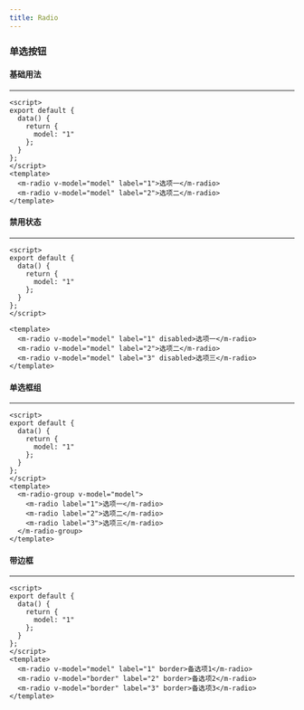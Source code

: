 ```yaml
---
title: Radio
---
```


### 单选按钮

#### 基础用法 <Badge text="由于选项默认可见，不宜过多，若选项过多，建议使用 Select 选择器。" type="warning"/>

---

<script>
export default {
    data() {
        return {
            model: "1",
            value: "1",
            group: "1",
            border:"1"
        }
    }
}
</script>

<template>
<m-radio v-model="model" label="1">选项一</m-radio>
<m-radio v-model="model" label="2">选项二</m-radio>
</template>

```vue
<script>
export default {
  data() {
    return {
      model: "1"
    };
  }
};
</script>
<template>
  <m-radio v-model="model" label="1">选项一</m-radio>
  <m-radio v-model="model" label="2">选项二</m-radio>
</template>
```

#### 禁用状态 <Badge text="设置disabled属性" type="warning"/>

---

<template>
  <m-radio v-model="value" label="1" disabled>选项一</m-radio>
  <m-radio v-model="value" label="2">选项二</m-radio>
  <m-radio v-model="value" label="3" disabled>选项三</m-radio>
</template>

```vue
<script>
export default {
  data() {
    return {
      model: "1"
    };
  }
};
</script>

<template>
  <m-radio v-model="model" label="1" disabled>选项一</m-radio>
  <m-radio v-model="model" label="2">选项二</m-radio>
  <m-radio v-model="model" label="3" disabled>选项三</m-radio>
</template>
```

#### 单选框组

---

<template>
<m-radio-group v-model="group">
    <m-radio label="1">选项一</m-radio>
    <m-radio label="2">选项二</m-radio>
    <m-radio label="3">选项三</m-radio>
</m-radio-group>
</template>

```vue
<script>
export default {
  data() {
    return {
      model: "1"
    };
  }
};
</script>
<template>
  <m-radio-group v-model="model">
    <m-radio label="1">选项一</m-radio>
    <m-radio label="2">选项二</m-radio>
    <m-radio label="3">选项三</m-radio>
  </m-radio-group>
</template>
```

#### 带边框 <Badge text="设置border属性" type="warning"/>

---

<template>
<m-radio v-model="border" label="1" border>备选项1</m-radio>
<m-radio v-model="border" label="2" border>备选项2</m-radio>
<m-radio v-model="border" label="3" border>备选项3</m-radio>
</template>

```vue
<script>
export default {
  data() {
    return {
      model: "1"
    };
  }
};
</script>
<template>
  <m-radio v-model="model" label="1" border>备选项1</m-radio>
  <m-radio v-model="border" label="2" border>备选项2</m-radio>
  <m-radio v-model="border" label="3" border>备选项3</m-radio>
</template>
```
